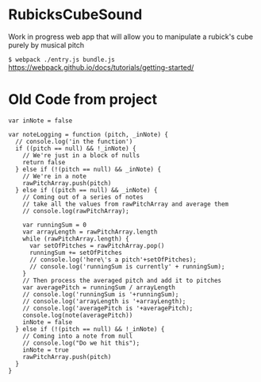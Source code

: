 # RubicksCubeSound
Work in progress web app that will allow you to manipulate a rubick's cube purely by musical pitch



`$ webpack ./entry.js bundle.js`
https://webpack.github.io/docs/tutorials/getting-started/



# Old Code from project
```
var inNote = false

var noteLogging = function (pitch, _inNote) {
  // console.log('in the function')
  if ((pitch == null) && !_inNote) {
    // We're just in a block of nulls
    return false
  } else if (!(pitch == null) && _inNote) {
    // We're in a note
    rawPitchArray.push(pitch)
  } else if ((pitch == null) && _inNote) {
    // Coming out of a series of notes
    // take all the values from rawPitchArray and average them
    // console.log(rawPitchArray);

    var runningSum = 0
    var arrayLength = rawPitchArray.length
    while (rawPitchArray.length) {
      var setOfPitches = rawPitchArray.pop()
      runningSum += setOfPitches
      // console.log('here\'s a pitch'+setOfPitches);
      // console.log('runningSum is currently' + runningSum);
    }
    // Then process the averaged pitch and add it to pitches
    var averagePitch = runningSum / arrayLength
    // console.log('runningSum is '+runningSum);
    // console.log('arrayLength is '+arrayLength);
    // console.log('averagePitch is '+averagePitch);
    console.log(note(averagePitch))
    inNote = false
  } else if (!(pitch == null) && !_inNote) {
    // Coming into a note from null
    // console.log("Do we hit this");
    inNote = true
    rawPitchArray.push(pitch)
  }
}
```
